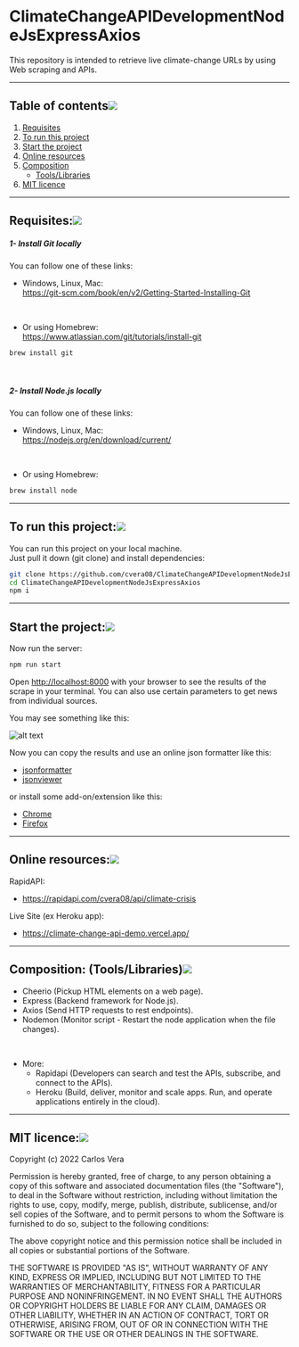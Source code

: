 # ClimateChangeAPIDevelopmentNodeJsExpressAxios
This repository is intended to retrieve live climate-change URLs by using Web scraping and APIs.  

___

## Table of contents[![](https://i.ibb.co/2kHmnLX/image.png)](#table-of-contents)
1. [Requisites](#requisites)
2. [To run this project](#to-run-this-project)
3. [Start the project](#start-the-project)
4. [Online resources](#online-resources)
5. [Composition](#composition-toolslibraries)
   - [Tools/Libraries](#composition-toolslibraries)
6. [MIT licence](#mit-licence)

___

## Requisites:[![](https://i.ibb.co/2kHmnLX/image.png)](#requisites)


##### 1- Install Git locally
You can follow one of these links:  

- Windows, Linux, Mac:  
https://git-scm.com/book/en/v2/Getting-Started-Installing-Git  
<br/>

- Or using Homebrew:  
https://www.atlassian.com/git/tutorials/install-git

```bash
brew install git
```

<br/>

##### 2- Install Node.js locally
You can follow one of these links:  

- Windows, Linux, Mac:  
https://nodejs.org/en/download/current/  
<br/>

- Or using Homebrew:   

```bash
brew install node
```

___



## To run this project:[![](https://i.ibb.co/2kHmnLX/image.png)](#run-project)

You can run this project on your local machine.  
Just pull it down (git clone) and install dependencies:

```bash
git clone https://github.com/cvera08/ClimateChangeAPIDevelopmentNodeJsExpressAxios.git
cd ClimateChangeAPIDevelopmentNodeJsExpressAxios
npm i
```


___

## Start the project:[![](https://i.ibb.co/2kHmnLX/image.png)](#start)

Now run the server:

```bash
npm run start
```

Open [http://localhost:8000](http://localhost:8000) with your browser to see the results of the scrape in your terminal. You can also use certain parameters to get news from individual sources.

You may see something like this:  

[comment]: <> (v1: https://i.ibb.co/mTSSXCn/localhost-8000.png)
[comment]: <> (v2: https://i.imgur.com/C1fp2h8.png)
![alt text](https://i.imgur.com/IVGRe25.png)

Now you can copy the results and use an online json formatter like this: 
- [jsonformatter](https://jsonformatter.curiousconcept.com/#)
- [jsonviewer](http://jsonviewer.stack.hu/)

or install some add-on/extension like this: 
- [Chrome](https://chrome.google.com/webstore/detail/json-viewer/gbmdgpbipfallnflgajpaliibnhdgobh?hl=es)
- [Firefox](https://addons.mozilla.org/es/firefox/addon/jsonview/)

___

## Online resources:[![](https://i.ibb.co/2kHmnLX/image.png)](#online)

RapidAPI:
- https://rapidapi.com/cvera08/api/climate-crisis

Live Site (ex Heroku app):
- https://climate-change-api-demo.vercel.app/



___

## Composition: (Tools/Libraries)[![](https://i.ibb.co/2kHmnLX/image.png)](#composition)


- Cheerio (Pickup HTML elements on a web page).  
- Express (Backend framework for Node.js).  
- Axios (Send HTTP requests to rest endpoints).  
- Nodemon (Monitor script - Restart the node application when the file changes).  
<br>   

* More:
  * Rapidapi (Developers can search and test the APIs, subscribe, and connect to the APIs).  
  * Heroku (Build, deliver, monitor and scale apps. Run, and operate applications entirely in the cloud).  
___

## MIT licence:[![](https://i.ibb.co/2kHmnLX/image.png)](#MIT)

Copyright (c) 2022 Carlos Vera

Permission is hereby granted, free of charge, to any person obtaining a copy of this software and associated documentation files (the "Software"), to deal in the Software without restriction, including without limitation the rights to use, copy, modify, merge, publish, distribute, sublicense, and/or sell copies of the Software, and to permit persons to whom the Software is furnished to do so, subject to the following conditions:

The above copyright notice and this permission notice shall be included in all copies or substantial portions of the Software.

THE SOFTWARE IS PROVIDED "AS IS", WITHOUT WARRANTY OF ANY KIND, EXPRESS OR IMPLIED, INCLUDING BUT NOT LIMITED TO THE WARRANTIES OF MERCHANTABILITY, FITNESS FOR A PARTICULAR PURPOSE AND NONINFRINGEMENT. IN NO EVENT SHALL THE AUTHORS OR COPYRIGHT HOLDERS BE LIABLE FOR ANY CLAIM, DAMAGES OR OTHER LIABILITY, WHETHER IN AN ACTION OF CONTRACT, TORT OR OTHERWISE, ARISING FROM, OUT OF OR IN CONNECTION WITH THE SOFTWARE OR THE USE OR OTHER DEALINGS IN THE SOFTWARE.


